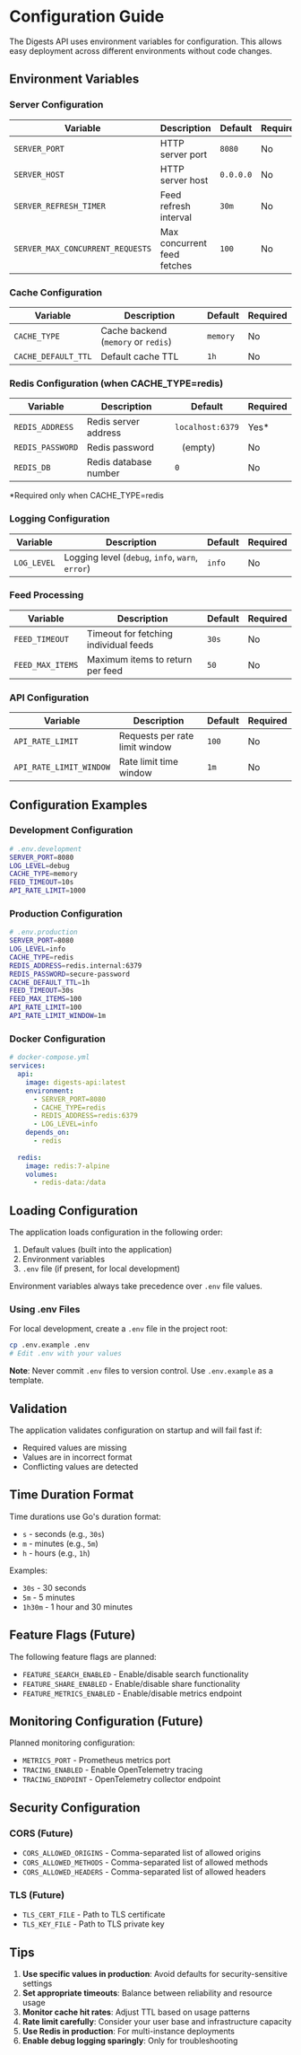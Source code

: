 # Configuration Guide

The Digests API uses environment variables for configuration. This allows easy deployment across different environments without code changes.

## Environment Variables

### Server Configuration

| Variable | Description | Default | Required |
|----------|-------------|---------|----------|
| `SERVER_PORT` | HTTP server port | `8080` | No |
| `SERVER_HOST` | HTTP server host | `0.0.0.0` | No |
| `SERVER_REFRESH_TIMER` | Feed refresh interval | `30m` | No |
| `SERVER_MAX_CONCURRENT_REQUESTS` | Max concurrent feed fetches | `100` | No |

### Cache Configuration

| Variable | Description | Default | Required |
|----------|-------------|---------|----------|
| `CACHE_TYPE` | Cache backend (`memory` or `redis`) | `memory` | No |
| `CACHE_DEFAULT_TTL` | Default cache TTL | `1h` | No |

### Redis Configuration (when CACHE_TYPE=redis)

| Variable | Description | Default | Required |
|----------|-------------|---------|----------|
| `REDIS_ADDRESS` | Redis server address | `localhost:6379` | Yes* |
| `REDIS_PASSWORD` | Redis password | ` ` (empty) | No |
| `REDIS_DB` | Redis database number | `0` | No |

*Required only when CACHE_TYPE=redis

### Logging Configuration

| Variable | Description | Default | Required |
|----------|-------------|---------|----------|
| `LOG_LEVEL` | Logging level (`debug`, `info`, `warn`, `error`) | `info` | No |

### Feed Processing

| Variable | Description | Default | Required |
|----------|-------------|---------|----------|
| `FEED_TIMEOUT` | Timeout for fetching individual feeds | `30s` | No |
| `FEED_MAX_ITEMS` | Maximum items to return per feed | `50` | No |

### API Configuration

| Variable | Description | Default | Required |
|----------|-------------|---------|----------|
| `API_RATE_LIMIT` | Requests per rate limit window | `100` | No |
| `API_RATE_LIMIT_WINDOW` | Rate limit time window | `1m` | No |

## Configuration Examples

### Development Configuration

```bash
# .env.development
SERVER_PORT=8080
LOG_LEVEL=debug
CACHE_TYPE=memory
FEED_TIMEOUT=10s
API_RATE_LIMIT=1000
```

### Production Configuration

```bash
# .env.production
SERVER_PORT=8080
LOG_LEVEL=info
CACHE_TYPE=redis
REDIS_ADDRESS=redis.internal:6379
REDIS_PASSWORD=secure-password
CACHE_DEFAULT_TTL=1h
FEED_TIMEOUT=30s
FEED_MAX_ITEMS=100
API_RATE_LIMIT=100
API_RATE_LIMIT_WINDOW=1m
```

### Docker Configuration

```yaml
# docker-compose.yml
services:
  api:
    image: digests-api:latest
    environment:
      - SERVER_PORT=8080
      - CACHE_TYPE=redis
      - REDIS_ADDRESS=redis:6379
      - LOG_LEVEL=info
    depends_on:
      - redis
  
  redis:
    image: redis:7-alpine
    volumes:
      - redis-data:/data
```

## Loading Configuration

The application loads configuration in the following order:

1. Default values (built into the application)
2. Environment variables
3. `.env` file (if present, for local development)

Environment variables always take precedence over `.env` file values.

### Using .env Files

For local development, create a `.env` file in the project root:

```bash
cp .env.example .env
# Edit .env with your values
```

**Note**: Never commit `.env` files to version control. Use `.env.example` as a template.

## Validation

The application validates configuration on startup and will fail fast if:
- Required values are missing
- Values are in incorrect format
- Conflicting values are detected

## Time Duration Format

Time durations use Go's duration format:
- `s` - seconds (e.g., `30s`)
- `m` - minutes (e.g., `5m`)
- `h` - hours (e.g., `1h`)

Examples:
- `30s` - 30 seconds
- `5m` - 5 minutes
- `1h30m` - 1 hour and 30 minutes

## Feature Flags (Future)

The following feature flags are planned:
- `FEATURE_SEARCH_ENABLED` - Enable/disable search functionality
- `FEATURE_SHARE_ENABLED` - Enable/disable share functionality
- `FEATURE_METRICS_ENABLED` - Enable/disable metrics endpoint

## Monitoring Configuration (Future)

Planned monitoring configuration:
- `METRICS_PORT` - Prometheus metrics port
- `TRACING_ENABLED` - Enable OpenTelemetry tracing
- `TRACING_ENDPOINT` - OpenTelemetry collector endpoint

## Security Configuration

### CORS (Future)
- `CORS_ALLOWED_ORIGINS` - Comma-separated list of allowed origins
- `CORS_ALLOWED_METHODS` - Comma-separated list of allowed methods
- `CORS_ALLOWED_HEADERS` - Comma-separated list of allowed headers

### TLS (Future)
- `TLS_CERT_FILE` - Path to TLS certificate
- `TLS_KEY_FILE` - Path to TLS private key

## Tips

1. **Use specific values in production**: Avoid defaults for security-sensitive settings
2. **Set appropriate timeouts**: Balance between reliability and resource usage
3. **Monitor cache hit rates**: Adjust TTL based on usage patterns
4. **Rate limit carefully**: Consider your user base and infrastructure capacity
5. **Use Redis in production**: For multi-instance deployments
6. **Enable debug logging sparingly**: Only for troubleshooting